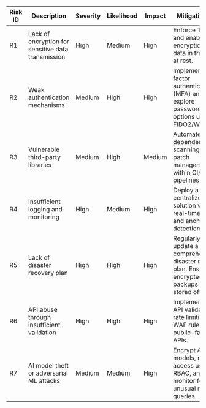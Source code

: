 | Risk ID | Description                                         | Severity | Likelihood | Impact | Mitigation Plan                                      |
|---------|-----------------------------------------------------|----------|------------|--------|------------------------------------------------------|
| R1      | Lack of encryption for sensitive data transmission | High     | Medium     | High   | Enforce TLS/SSL and enable encryption for all data in transit and at rest. |
| R2      | Weak authentication mechanisms                     | Medium   | High       | High   | Implement multi-factor authentication (MFA) and explore passwordless options using FIDO2/WebAuthn. |
| R3      | Vulnerable third-party libraries                   | Medium   | High       | Medium | Automate dependency scanning and patch management within CI/CD pipelines. |
| R4      | Insufficient logging and monitoring                | High     | Medium     | High   | Deploy a centralized SIEM solution with real-time alerting and anomaly detection. |
| R5      | Lack of disaster recovery plan                     | High     | High       | High   | Regularly test and update a comprehensive disaster recovery plan. Ensure encrypted backups are stored offsite. |
| R6      | API abuse through insufficient validation          | High     | High       | High   | Implement strict API validation, rate limiting, and WAF rules for public-facing APIs. |
| R7      | AI model theft or adversarial ML attacks           | Medium   | Medium     | High   | Encrypt AI models, restrict access using RBAC, and monitor for unusual model queries. |

